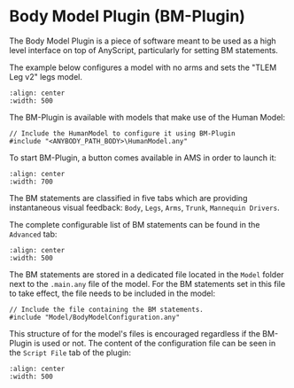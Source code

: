 # Body Model Plugin (BM-Plugin)

The Body Model Plugin is a piece of software meant to be used as a
high level interface on top of AnyScript, particularly for setting
BM statements.

The example below configures a model with no arms and sets the
"TLEM Leg v2" legs model.

```{image} /_static/bm_plugin_1.png
:align: center
:width: 500
```

The BM-Plugin is available with models that make use of the
Human Model:

```AnyScriptDoc
// Include the HumanModel to configure it using BM-Plugin
#include "<ANYBODY_PATH_BODY>\HumanModel.any"
```

To start BM-Plugin, a button comes available in AMS in order to
launch it:

```{image} /_static/bm_plugin_2.png
:align: center
:width: 700
```

The BM statements are classified in five tabs which are providing
instantaneous visual feedback: `Body`, `Legs`, `Arms`,
`Trunk`, `Mannequin Drivers`.

The complete configurable list of BM statements can be found in the
`Advanced` tab:

```{image} /_static/bm_plugin_3.png
:align: center
:width: 500
```

The BM statements are stored in a dedicated file located in the
`Model` folder next to the `.main.any` file of the model.
For the BM statements set in this file to take effect, the file
needs to be included in the model:

```AnyScriptDoc
// Include the file containing the BM statements.
#include "Model/BodyModelConfiguration.any"
```

This structure of for the model's files is encouraged regardless
if the BM-Plugin is used or not. The content of the configuration
file can be seen in the `Script File` tab of the plugin:

```{image} /_static/bm_plugin_4.png
:align: center
:width: 500
```
